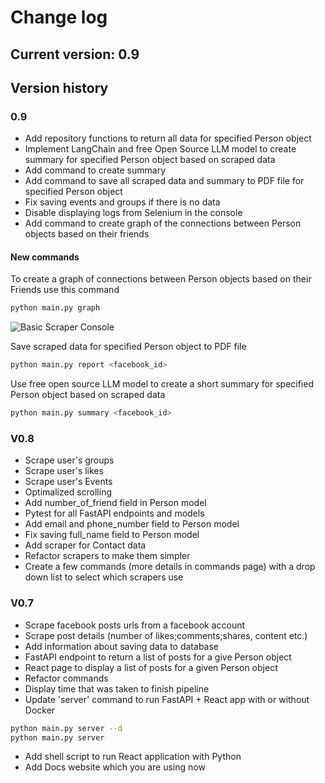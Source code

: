 # Change log


## Current version: 0.9

## Version history

### 0.9
- Add repository functions to return all data for specified Person object
- Implement LangChain and free Open Source LLM model to create summary for specified Person object based on scraped data
- Add command to create summary
- Add command to save all scraped data and summary to PDF file for specified Person object
- Fix saving events and groups if there is no data
- Disable displaying logs from Selenium in the console 
- Add command to create graph of the connections between Person objects based on their friends 

#### New commands

To create a graph of connections between Person objects based on their Friends use this command
```bash
python main.py graph 
```
![Basic Scraper Console](https://github.com/DEENUU1/facebook-spy/blob/main/assets/graph.png?raw=true)


Save scraped data for specified Person object to PDF file 
```bash
python main.py report <facebook_id> 
```

Use free open source LLM model to create a short summary for specified Person object based on scraped data 
```bash
python main.py summary <facebook_id>
```


### V0.8
- Scrape user's groups
- Scrape user's likes
- Scrape user's Events
- Optimalized scrolling 
- Add number_of_friend field in Person model
- Pytest for all FastAPI endpoints and models 
- Add email and phone_number field to Person model 
- Fix saving full_name field to Person model
- Add scraper for Contact data
- Refactor scrapers to make them simpler
- Create a few commands (more details in commands page) with a drop down list to select which scrapers use

### V0.7
- Scrape facebook posts urls from a facebook account
- Scrape post details (number of likes;comments;shares, content etc.)
- Add information about saving data to database
- FastAPI endpoint to return a list of posts for a give Person object
- React page to display a list of posts for a given Person object
- Refactor commands 
- Display time that was taken to finish pipeline
- Update 'server' command to run FastAPI + React app with or without Docker
```bash
python main.py server --d 
python main.py server 
```
- Add shell script to run React application with Python
- Add Docs website which you are using now 
